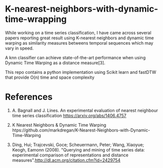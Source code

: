 # K-nearest-neighbors-with-dynamic-time-wrapping

While working on a time series classification, I have came across several papers reporting great result using K-nearest neighbors and dynamic time warping as similarity measures betweens temporal sequences which may vary in speed.

A knn classifier can achieve state-of-the-art performance when using Dynamic Time Warping as a distance measure[3].

This repo contains a python implementation using Scikit learn and fastDTW that provide O(n) time and space complexity






# References

1.  A. Bagnall and J. Lines. An experimental evaluation of nearest neighbour time series classification https://arxiv.org/abs/1406.4757

2.  K Nearest Neighbors & Dynamic Time Warping  htps://github.com/markdregan/K-Nearest-Neighbors-with-Dynamic-Time-Warping

3. Ding, Hui; Trajcevski, Goce; Scheuermann, Peter; Wang, Xiaoyue; Keogh, Eamonn (2008). "Querying and mining of time series data: experimental comparison of representations and distance measures".http://dl.acm.org/citation.cfm?id=2429754
